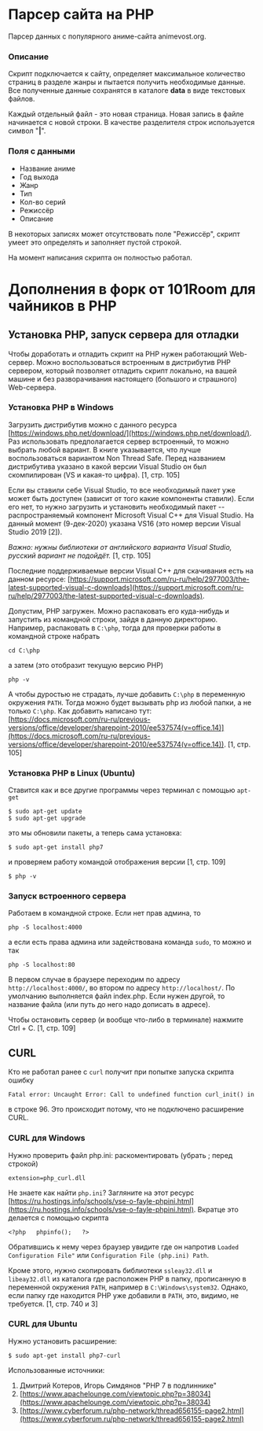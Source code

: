 # Парсер сайта на PHP

Парсер данных с популярного аниме-сайта animevost.org.


### Описание

Скрипт подключается к сайту, определяет максимальное количество страниц в разделе жанры и пытается получить необходимые данные.
Все полученные данные сохранятся в каталоге **data** в виде текстовых файлов.

Каждый отдельный файл - это новая страница. Новая запись в файле начинается с новой строки. В качестве разделителя строк используется символ "**|**".

### Поля с данными
* Название аниме
* Год выхода
* Жанр
* Тип
* Кол-во серий
* Режиссёр
* Описание

В некоторых записях может отсутствовать поле "Режиссёр", скрипт умеет это определять и заполняет пустой строкой.

На момент написания скрипта он полностью работал.

# Дополнения в форк от 101Room для чайников в PHP

## Установка PHP, запуск сервера для отладки

Чтобы доработать и отладить скрипт на PHP нужен работающий Web-сервер. Можно воспользоваться встроенным в дистрибутив PHP сервером, который позволяет отладить скрипт локально, на вашей машине и без разворачивания настоящего (большого и страшного) Web-сервера.

### Установка PHP в Windows

Загрузить дистрибутив можно с данного ресурса [https://windows.php.net/download/](https://windows.php.net/download/). Раз использовать предполагается сервер встроенный, то можно выбрать любой вариант. В книге указывается, что лучше воспользоваться вариантом Non Thread Safe. Перед названием дистрибутива указано в какой версии Visual Studio он был скомпилирован (VS и какая-то цифра). [1, стр. 105]

Если вы ставили себе Visual Studio, то все необходимый пакет уже может быть доступен (зависит от того какие компоненты ставили). Если его нет, то нужно загрузить и установить необходимый пакет -- распространяемый компонент Microsoft Visual C++ для Visual Studio. На данный момент (9-дек-2020) указана VS16 (это номер версии Visual Studio 2019 [2]).

*Важно: нужны библиотеки от английского варианта Visual Studio, русский вариант не подойдёт.* [1, стр. 105]

Последние поддерживаемые версии Visual C++ для скачивания есть на данном ресурсе: [https://support.microsoft.com/ru-ru/help/2977003/the-latest-supported-visual-c-downloads](https://support.microsoft.com/ru-ru/help/2977003/the-latest-supported-visual-c-downloads).

Допустим, PHP загружен. Можно распаковать его куда-нибудь и запустить из командной строки, зайдя в данную директорию. Например, распаковать в `C:\php`, тогда для проверки работы в командной строке набрать

`cd C:\php`

а затем (это отобразит текущую версию PHP)

`php -v`

А чтобы дуростью не страдать, лучше добавить `C:\php` в переменную окружения `PATH`. Тогда можно будет вызывать php из любой папки, а не только `C:\php`. Как добавить написано тут: [https://docs.microsoft.com/ru-ru/previous-versions/office/developer/sharepoint-2010/ee537574(v=office.14)](https://docs.microsoft.com/ru-ru/previous-versions/office/developer/sharepoint-2010/ee537574(v=office.14)). [1, стр. 105]

### Установка PHP в Linux (Ubuntu)

Ставится как и все другие программы через терминал с помощью  `apt-get`

`$ sudo apt-get update`  
`$ sudo apt-get upgrade`

это мы обновили пакеты, а теперь сама установка:

`$ sudo apt-get install php7`

и проверяем работу командой отображения версии [1, стр. 109]

`$ php -v`

### Запуск встроенного сервера

Работаем в командной строке. Если нет прав админа, то

`php -S localhost:4000`

а если есть права админа или задействована команда `sudo`, то можно и так

`php -S localhost:80`

В первом случае в браузере переходим по адресу `http://localhost:4000/`, во втором по адресу `http://localhost/`. По умолчанию выполняется файл index.php. Если нужен другой, то название файла (или путь до него надо дописать в адресе).

Чтобы остановить сервер (и вообще что-либо в терминале) нажмите Ctrl + C. [1, стр. 109]

## CURL

Кто не работал ранее с `curl` получит при попытке запуска скрипта ошибку

`Fatal error: Uncaught Error: Call to undefined function curl_init() in `

в строке 96. Это происходит потому, что не подключено расширение CURL.

### CURL для Windows

Нужно проверить файл php.ini: раскоментировать (убрать ; перед строкой)

`extension=php_curl.dll`

Не знаете как найти `php.ini`? Загляните на этот ресурc [https://ru.hostings.info/schools/vse-o-fayle-phpini.html](https://ru.hostings.info/schools/vse-o-fayle-phpini.html). Вкратце это делается с помощью скрипта

`<?php  
phpinfo();  
?>`

Обратившись к нему через браузер увидите где он напротив `Loaded Configuration File"` или `Configuration File (php.ini) Path`.

Кроме этого, нужно скопировать библиотеки `ssleay32.dll` и `libeay32.dll` из каталога где расположен PHP в папку, прописанную в переменной окружения `PATH`, например в `C:\Windows\system32`. Однако, если папку где находится PHP уже добавили в `PATH`, это, видимо, не требуется. [1, стр. 740 и 3]

### CURL для Ubuntu

Нужно установить расширение:

`$ sudo apt-get install php7-curl`

Использованные источники:
1. Дмитрий Котеров, Игорь Симдянов "PHP 7 в подлиннике"
2. [https://www.apachelounge.com/viewtopic.php?p=38034](https://www.apachelounge.com/viewtopic.php?p=38034)
3. [https://www.cyberforum.ru/php-network/thread656155-page2.html](https://www.cyberforum.ru/php-network/thread656155-page2.html)